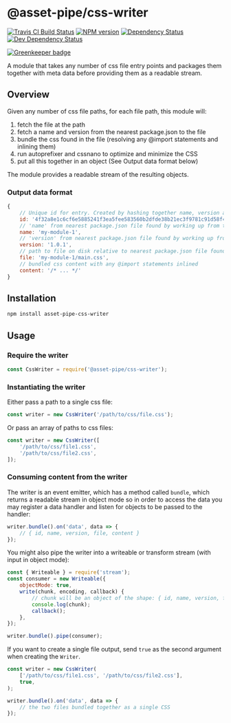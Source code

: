 <!-- TITLE/ -->

<h1>@asset-pipe/css-writer</h1>

<!-- /TITLE -->


<!-- BADGES/ -->

<span class="badge-travisci"><a href="http://travis-ci.org/asset-pipe/asset-pipe-css-writer" title="Check this project's build status on TravisCI"><img src="https://img.shields.io/travis/asset-pipe/asset-pipe-css-writer/master.svg" alt="Travis CI Build Status" /></a></span>
<span class="badge-npmversion"><a href="https://npmjs.org/package/@asset-pipe/css-writer" title="View this project on NPM"><img src="https://img.shields.io/npm/v/@asset-pipe/css-writer.svg" alt="NPM version" /></a></span>
<span class="badge-daviddm"><a href="https://david-dm.org/asset-pipe/asset-pipe-css-writer" title="View the status of this project's dependencies on DavidDM"><img src="https://img.shields.io/david/asset-pipe/asset-pipe-css-writer.svg" alt="Dependency Status" /></a></span>
<span class="badge-daviddmdev"><a href="https://david-dm.org/asset-pipe/asset-pipe-css-writer#info=devDependencies" title="View the status of this project's development dependencies on DavidDM"><img src="https://img.shields.io/david/dev/asset-pipe/asset-pipe-css-writer.svg" alt="Dev Dependency Status" /></a></span>

<!-- /BADGES -->


[![Greenkeeper badge](https://badges.greenkeeper.io/asset-pipe/asset-pipe-css-writer.svg)](https://greenkeeper.io/)

A module that takes any number of css file entry points and packages them
together with meta data before providing them as a readable stream.

## Overview

Given any number of css file paths, for each file path, this module will:

1. fetch the file at the path
2. fetch a name and version from the nearest package.json to the file
3. bundle the css found in the file (resolving any @import statements and
   inlining them)
4. run autoprefixer and cssnano to optimize and minimize the CSS
5. put all this together in an object (See Output data format below)

The module provides a readable stream of the resulting objects.

### Output data format

```js
{
    // Unique id for entry. Created by hashing together name, version and file
    id: '4f32a8e1c6cf6e5885241f3ea5fee583560b2dfde38b21ec3f9781c91d58f42e',
    // 'name' from nearest package.json file found by working up from the css file's directory
    name: 'my-module-1',
    // 'version' from nearest package.json file found by working up from the css file's directory
    version: '1.0.1',
    // path to file on disk relative to nearest package.json file found by working up from the css file's directory
    file: 'my-module-1/main.css',
    // bundled css content with any @import statements inlined
    content: '/* ... */'
}
```

## Installation

```bash
npm install asset-pipe-css-writer
```

## Usage

### Require the writer

```js
const CssWriter = require('@asset-pipe/css-writer');
```

### Instantiating the writer

Either pass a path to a single css file:

```js
const writer = new CssWriter('/path/to/css/file.css');
```

Or pass an array of paths to css files:

```js
const writer = new CssWriter([
    '/path/to/css/file1.css',
    '/path/to/css/file2.css',
]);
```

### Consuming content from the writer

The writer is an event emitter, which has a method called `bundle`, which
returns a readable stream in object mode so in order to access the data you may
register a data handler and listen for objects to be passed to the handler:

```js
writer.bundle().on('data', data => {
    // { id, name, version, file, content }
});
```

You might also pipe the writer into a writeable or transform stream (with input
in object mode):

```js
const { Writeable } = require('stream');
const consumer = new Writeable({
    objectMode: true,
    write(chunk, encoding, callback) {
        // chunk will be an object of the shape: { id, name, version, file, content }
        console.log(chunk);
        callback();
    },
});

writer.bundle().pipe(consumer);
```

If you want to create a single file output, send `true` as the second argument
when creating the `Writer`.

```js
const writer = new CssWriter(
    ['/path/to/css/file1.css', '/path/to/css/file2.css'],
    true,
);

writer.bundle().on('data', data => {
    // the two files bundled together as a single CSS
});
```
